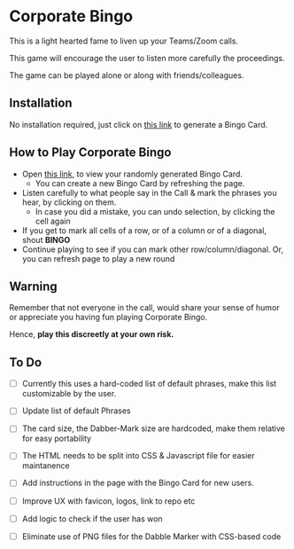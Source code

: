 # Corporate Bingo
This is a light hearted fame to liven up your Teams/Zoom calls.

This game will encourage the user to listen more carefully the proceedings.

The game can be played alone or along with friends/colleagues.

## Installation
No installation required, just click on [this link](https://arun-ks.github.io/CorporateBingo/) to generate a Bingo Card.

## How to Play Corporate Bingo
+ Open [this link](https://arun-ks.github.io/CorporateBingo/), to view your randomly generated Bingo Card. 
    + You can create a new Bingo Card by refreshing the page.
+ Listen carefully to what people say in the Call & mark the phrases you hear, by clicking on them. 
    + In case you did a mistake, you can undo selection, by clicking the cell again
+ If you get to mark all cells of a row, or of a column or of a diagonal, shout **BINGO**
+ Continue playing to see if you can mark other row/column/diagonal. Or, you can refresh page to play a new round

## Warning
Remember that not everyone in the call, would share your sense of humor or appreciate you having fun playing Corporate Bingo. 

Hence, __play this discreetly at your own risk.__ 

## To Do
- [ ] Currently this uses a hard-coded list of default phrases, make this list customizable by the user.
- [ ] Update list of default Phrases
- [ ] The card size, the Dabber-Mark size are hardcoded, make them relative for easy portability
- [ ] The HTML needs to be split into CSS & Javascript file for easier maintanence
- [ ] Add instructions in the page with the Bingo Card for new users.
- [ ] Improve UX with favicon, logos, link to repo etc
- [ ] Add logic to check if the user has won 
- [ ] Eliminate use of PNG files for the Dabble Marker with CSS-based code

